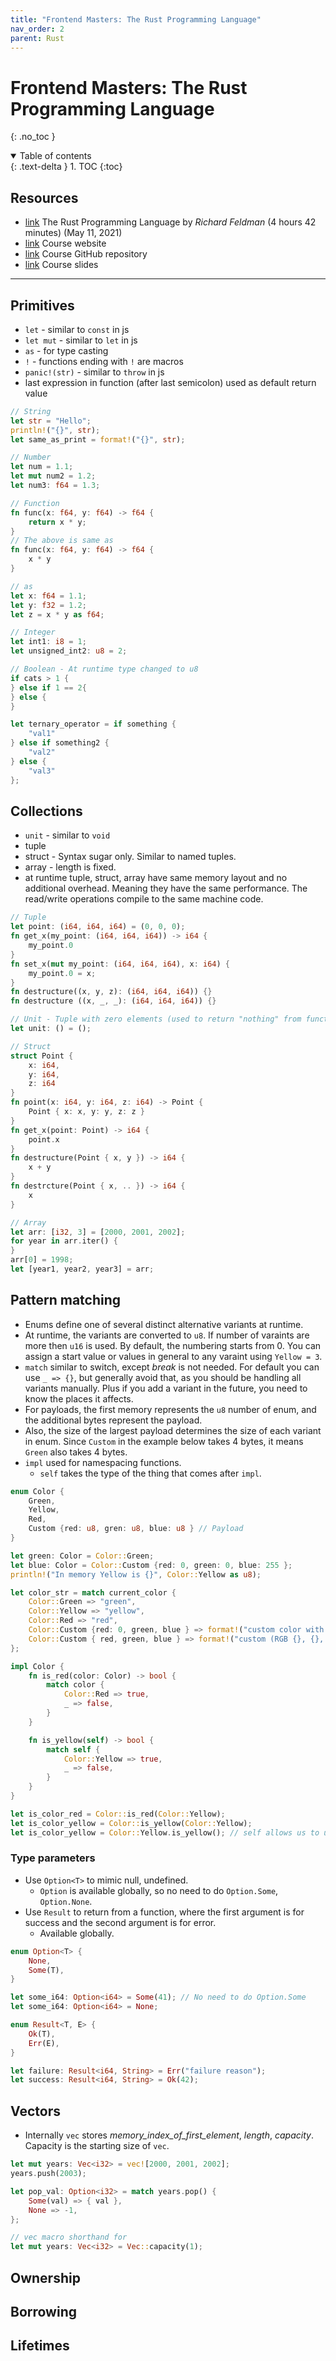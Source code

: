 ```yaml
---
title: "Frontend Masters: The Rust Programming Language"
nav_order: 2
parent: Rust
---
```


<!-- prettier-ignore-start -->
# Frontend Masters: The Rust Programming Language
{: .no_toc }

<details open markdown="block">
  <summary>
    Table of contents
  </summary>
  {: .text-delta }
1. TOC
{:toc}
</details>

<!-- prettier-ignore-end -->

## Resources

-   [link](https://frontendmasters.com/courses/rust/) The Rust Programming Language by _Richard Feldman_ (4 hours 42 minutes) (May 11, 2021)
-   [link](https://rtfeldman-rust-workshop.netlify.app/) Course website
-   [link](https://github.com/rtfeldman/rust-1.51-workshop) Course GitHub repository
-   [link](https://docs.google.com/presentation/d/1kkTsCrMIVtxYef9T7SV-MWS-nQlnmTniAGaTl6L9Fe4) Course slides

---

## Primitives

-   `let` - similar to `const` in js
-   `let mut` - similar to `let` in js
-   `as` - for type casting
-   `!` - functions ending with `!` are macros
-   `panic!(str)` - similar to `throw` in js
-   last expression in function (after last semicolon) used as default return value

```rust
// String
let str = "Hello";
println!("{}", str);
let same_as_print = format!("{}", str);

// Number
let num = 1.1;
let mut num2 = 1.2;
let num3: f64 = 1.3;

// Function
fn func(x: f64, y: f64) -> f64 {
    return x * y;
}
// The above is same as
fn func(x: f64, y: f64) -> f64 {
    x * y
}

// as
let x: f64 = 1.1;
let y: f32 = 1.2;
let z = x * y as f64;

// Integer
let int1: i8 = 1;
let unsigned_int2: u8 = 2;

// Boolean - At runtime type changed to u8
if cats > 1 {
} else if 1 == 2{
} else {
}

let ternary_operator = if something {
    "val1"
} else if something2 {
    "val2"
} else {
    "val3"
};
```

## Collections

-   `unit` - similar to `void`
-   tuple
-   struct - Syntax sugar only. Similar to named tuples.
-   array - length is fixed.
-   at runtime tuple, struct, array have same memory layout and no additional overhead. Meaning they have the same performance. The read/write operations compile to the same machine code.

```rust
// Tuple
let point: (i64, i64, i64) = (0, 0, 0);
fn get_x(my_point: (i64, i64, i64)) -> i64 {
    my_point.0
}
fn set_x(mut my_point: (i64, i64, i64), x: i64) {
    my_point.0 = x;
}
fn destructure((x, y, z): (i64, i64, i64)) {}
fn destructure ((x, _, _): (i64, i64, i64)) {}

// Unit - Tuple with zero elements (used to return "nothing" from functions)
let unit: () = ();

// Struct
struct Point {
    x: i64,
    y: i64,
    z: i64
}
fn point(x: i64, y: i64, z: i64) -> Point {
    Point { x: x, y: y, z: z }
}
fn get_x(point: Point) -> i64 {
    point.x
}
fn destructure(Point { x, y }) -> i64 {
    x + y
}
fn destrcture(Point { x, .. }) -> i64 {
    x
}

// Array
let arr: [i32, 3] = [2000, 2001, 2002];
for year in arr.iter() {
}
arr[0] = 1998;
let [year1, year2, year3] = arr;
```

## Pattern matching

-   Enums define one of several distinct alternative variants at runtime.
-   At runtime, the variants are converted to `u8`. If number of varaints are more then `u16` is used. By default, the numbering starts from 0. You can assign a start value or values in general to any varaint using `Yellow = 3`.
-   `match` similar to switch, except _break_ is not needed. For default you can use `_ => {}`, but generally avoid that, as you should be handling all variants manually. Plus if you add a variant in the future, you need to know the places it affects.
-   For payloads, the first memory represents the `u8` number of enum, and the additional bytes represent the payload.
-   Also, the size of the largest payload determines the size of each variant in enum. Since `Custom` in the example below takes 4 bytes, it means `Green` also takes 4 bytes.
-   `impl` used for namespacing functions.
    -   `self` takes the type of the thing that comes after `impl`.

```rust
enum Color {
    Green,
    Yellow,
    Red,
    Custom {red: u8, gren: u8, blue: u8 } // Payload
}

let green: Color = Color::Green;
let blue: Color = Color::Custom {red: 0, green: 0, blue: 255 };
println!("In memory Yellow is {}", Color::Yellow as u8);

let color_str = match current_color {
    Color::Green => "green",
    Color::Yellow => "yellow",
    Color::Red => "red",
    Color::Custom {red: 0, green, blue } => format!("custom color with no red (RGB 0, {}, {})", green, blue),
    Color::Custom { red, green, blue } => format!("custom (RGB {}, {}, {})", red, green, blue),
};

impl Color {
    fn is_red(color: Color) -> bool {
        match color {
            Color::Red => true,
            _ => false,
        }
    }

    fn is_yellow(self) -> bool {
        match self {
            Color::Yellow => true,
            _ => false,
        }
    }
}

let is_color_red = Color::is_red(Color::Yellow);
let is_color_yellow = Color::is_yellow(Color::Yellow);
let is_color_yellow = Color::Yellow.is_yellow(); // self allows us to uss method-calling syntax
```

### Type parameters

-   Use `Option<T>` to mimic null, undefined.
    -   `Option` is available globally, so no need to do `Option.Some`, `Option.None`.
-   Use `Result` to return from a function, where the first argument is for success and the second argument is for error.
    -   Available globally.

```rust
enum Option<T> {
    None,
    Some(T),
}

let some_i64: Option<i64> = Some(41); // No need to do Option.Some
let some_i64: Option<i64> = None;
```

```rust
enum Result<T, E> {
    Ok(T),
    Err(E),
}

let failure: Result<i64, String> = Err("failure reason");
let success: Result<i64, String> = Ok(42);
```

## Vectors

-   Internally `vec` stores _memory_index_of_first_element_, _length_, _capacity_. Capacity is the starting size of `vec`.

```rust
let mut years: Vec<i32> = vec![2000, 2001, 2002];
years.push(2003);

let pop_val: Option<i32> = match years.pop() {
    Some(val) => { val },
    None => -1,
};

// vec macro shorthand for
let mut years: Vec<i32> = Vec::capacity(1);
```

## Ownership

## Borrowing

## Lifetimes
